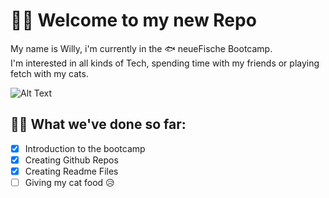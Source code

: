 # 👋🏼 Welcome to my new Repo

My name is Willy, i'm currently in the 🐟 neueFische Bootcamp. 
\
I'm interested in all kinds of Tech, spending time with my friends or playing fetch with my cats. 

![Alt Text](/giphy-downsized-large.gif)

## ✍🏻 What we've done so far:
- [x] Introduction to the bootcamp
- [x] Creating Github Repos
- [x] Creating Readme Files
- [ ] Giving my cat food 😥
